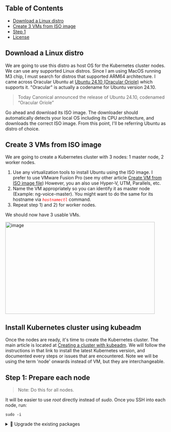 ## Table of Contents

- [Download a Linux distro](#download-a-linux-distro)
- [Create 3 VMs from ISO image](#create-3-vms-from-iso-image)
- [Step 1](#step-1:-prepare-each-node)
- [License](#license)

## Download a Linux distro 
We are going to use this distro as host OS for the Kubernetes cluster nodes. 
We can use any supported Linux distros. Since I am using MacOS running M3 chip, I must search for distros that supported ARM64 architecture. 
I came across Oracular Ubuntu at [Ubuntu 24.10 (Oracular Oriole)](https://cdimage.ubuntu.com/releases/oracular/release/) which supports it.
"Oracular" is actually a codename for Ubuntu version 24.10.

> Today Canonical announced the release of Ubuntu 24.10, codenamed “Oracular Oriole”

Go ahead and download its ISO image. The downloader should automatically detects your local OS including its CPU architecture, and downloads the correct ISO image. 
From this point, I'll be referring Ubuntu as distro of choice.

## Create 3 VMs from ISO image

We are going to create a Kubernetes cluster with 3 nodes: 1 master node, 2 worker nodes.

1. Use any virtualization tools to install Ubuntu using the ISO image.
   I prefer to use VMware Fusion Pro (see my other article [Create VM from ISO image file](https://github.com/faizyakob/my-linux-repo/blob/main/Create%20VM%20from%20ISO%20image%20file.md))
   However, you an also use Hyper-V, UTM, Parallels, etc.
2. Name the VM appropriately so you can identify it as master node (Example: ng-voice-master). You might want to do the same for its hostname via <code style="color : red">*hostnamectl*</code> command. 
3. Repeat step 1) and 2) for worker nodes.

We should now have 3 usable VMs.


<img width="468" height="288" alt="image" src="https://github.com/user-attachments/assets/f4923585-3198-4ea2-9cb8-f1d80034633e" />


## Install Kubernetes cluster using kubeadm
Once the nodes are ready, it's time to create the Kubernetes cluster. The main article is located at [Creating a cluster with kubeadm](https://kubernetes.io/docs/setup/production-environment/tools/kubeadm/create-cluster-kubeadm/). We will follow the instructions in that link to install the latest Kubernetes version, and documented every steps or issues that are encountered. 
Note we will be using the term 'node' onwards instead of VM, but they are interchangeable. 

## Step 1: Prepare each node

> Note: Do this for all nodes.

It will be easier to use *root* directly instead of *sudo*. Once you SSH into each node, run:

```
sudo -i
```

<details>
  <summary>🔧 Upgrade the existing packages</summary><br>

```
apt-get update && apt-get upgrade -y
```

<details>
  <summary>🚫 Disable swap</summary><br>

This step is **IMPORTANT**, otherwise the cluster instantiation will fail later. 
> The reason behind disabling swap is to avoid some Kubernetes contents being written to temporary filesystem (tmpfs).<br>

```
swapoff -a
sed -i '/\/swap\.img/ s/^/#/' /etc/fstab
```

Double check the last swap line is commented out successfully. If not, do so manually by editing the /etc/fstab file.
<img width="1700" height="288" alt="image" src="https://github.com/user-attachments/assets/037e5271-7b97-4a3d-89df-f6c32913636a" />

<details>
  <summary>🚀 Install containerd</summary><br>

Containerd is the default CRI for Kubernetes. As with all modern Linux distros, we need to configure it to use systemd as cgroup driver.<br>

1. Download containerd from Docker, and add it to local repository list: 

```
install -m 0755 -d /etc/apt/keyrings
curl -fsSL https://download.docker.com/linux/ubuntu/gpg -o /etc/apt/keyrings/docker.asc
chmod a+r /etc/apt/keyrings/docker.asc
echo \
  "deb [arch=$(dpkg --print-architecture) signed-by=/etc/apt/keyrings/docker.asc] https://download.docker.com/linux/ubuntu \
  $(. /etc/os-release && echo "$VERSION_CODENAME") stable" | \
  tee /etc/apt/sources.list.d/docker.list > /dev/null
```

2. Update packages and install containerd: 

```
apt-get update
apt-get install containerd.io -y
```

3. Configure containerd to use systemd as cgroup driver:

```
mkdir -p /etc/containerd
containerd config default | tee /etc/containerd/config.toml
sed -e 's/SystemdCgroup = false/SystemdCgroup = true/g' -i /etc/containerd/config.toml
systemctl restart containerd
systemctl enable containerd
```

4. Configure containerd to load _overlay_ and _br_netfilter_ modules:

```
cat <<EOF | tee /etc/modules-load.d/containerd.conf
overlay
br_netfilter
EOF
```

5. Enable kernel parameters to allow traffic forwarding:

```
cat << EOF | tee /etc/sysctl.d/kubernetes.conf
net.bridge.bridge-nf-call-ip6tables = 1
net.bridge.bridge-nf-call-iptables = 1
net.ipv4.ip_forward = 1
EOF
```

6. Load the configured modules to make them effective:

```
modprobe overlay
modprobe br_netfilter
sysctl --system
```

7. Verify containerd is running:
   > If everything is done correctly, containerd should be running at this point. If not, recheck previous steps that could have been missed.

```
systemctl status containerd
```
<img width="1858" height="494" alt="image" src="https://github.com/user-attachments/assets/bf05bd99-ef5a-4746-9eb6-5a89656822ac" /><br>

<details>
  <summary>🚀 Install kubeadm, kubelet and kubectl</summary><br>

All three components are necessary for Kubernetes custer to run. <br>

✅ kubeadm : Main tool for bootstrapping the cluster <br>
✅ kubelet : Critical component that runs on every node, tasked with running containers and pods. <br>
✅ kubectl : CLI to interact with Kubernetes cluster. It talks directly to API server. <br>

1. Add Kubernetes directory to the local repository list.
   > At the time of writing, latest Kubernetes version is v1.33.2, so we will use that.
   > Check [Release History](https://kubernetes.io/releases/) to verify the latest version.


```
curl -fsSL https://pkgs.k8s.io/core:/stable:/v1.33/deb/Release.key | gpg --dearmor -o /etc/apt/keyrings/kubernetes-apt-keyring.gpg
echo 'deb [signed-by=/etc/apt/keyrings/kubernetes-apt-keyring.gpg] https://pkgs.k8s.io/core:/stable:/v1.33/deb/ /' | tee /etc/apt/sources.list.d/kubernetes.list
```

2. Update the node, install the packages and lock the version of each component.
   > Locking the version is necessary to prevent automatic upgrades.
   > If not sure of the supported version, use <code style="color : red">*apt-cache madison*</code> command to verify.

```
apt-get update
apt-get install -y kubelet=1.33.2-1.1 kubeadm=1.33.2-1.1 kubectl=1.33.2-1.1
apt-mark hold kubelet kubeadm kubectl
```

3. Enable the kubelet.
   > Once kubelet is enabled, it will be looping in "activating" mode. This is expected, until we run <code style="color : red">*kubeadm --init*</code> command later. 

```
systemctl enable --now kubelet
```
<img width="3170" height="432" alt="image" src="https://github.com/user-attachments/assets/5cbba5fc-5b42-4962-8824-5ce4d03fdb3f" /><br>
   
<details>
  <summary>🚀 Install critctl><br>

<br>
Like kubectl, crictl is the CRI tool that kubelet uses to talk to container runtimes (containerd).

> Check the latest crictl version on [CRICTL releases](https://github.com/kubernetes-sigs/cri-tools/releases).

```
export CRICTL_VERSION="v1.33.0"
export CRICTL_ARCH=$(dpkg --print-architecture)
wget https://github.com/kubernetes-sigs/cri-tools/releases/download/$CRICTL_VERSION/crictl-$CRICTL_VERSION-linux-$CRICTL_ARCH.tar.gz
wget https://github.com/kubernetes-sigs/cri-tools/releases/download/$CRICTL_VERSION/crictl-$CRICTL_VERSION-linux-$CRICTL_ARCH.tar.gz
rm -f crictl-$CRICTL_VERSION-linux-$CRICTL_ARCH.tar.gz
```

Verify critctl is installed.<br>
It should show the critctl version. Ignore the warning message ⚠️ . 

```
crictl version
```
<br>
<img width="3126" height="358" alt="image" src="https://github.com/user-attachments/assets/d71c5b76-6815-401c-9ff8-833519efd1c4" />

>📌  We are done with the phase 1. Repeat Step 1 above for each worker nodes before proceeding



  







